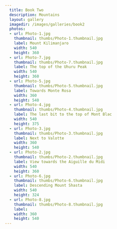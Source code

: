 ```yaml
---
  title: Book Two
  description: Mountains
  layout: gallery
  imagedir: /images/galleries/book2
  photos:
  - url: Photo-1.jpg
    thumbnail: thumbs/Photo-1.thumbnail.jpg
    label: Mount Kilimanjaro
    width: 540
    height: 360
  - url: Photo-7.jpg
    thumbnail: thumbs/Photo-7.thumbnail.jpg
    label: The top of the Uhuru Peak
    width: 540
    height: 360
  - url: Photo-5.jpg
    thumbnail: thumbs/Photo-5.thumbnail.jpg
    label: Towards Monte Rosa
    width: 360
    height: 540
  - url: Photo-4.jpg
    thumbnail: thumbs/Photo-4.thumbnail.jpg
    label: The last bit to the top of Mont Blac
    width: 540
    height: 375
  - url: Photo-3.jpg
    thumbnail: thumbs/Photo-3.thumbnail.jpg
    label: Next to Valotte
    width: 360
    height: 540
  - url: Photo-2.jpg
    thumbnail: thumbs/Photo-2.thumbnail.jpg
    label: View towards the Aiguille du Midi
    width: 540
    height: 360
  - url: Photo-6.jpg
    thumbnail: thumbs/Photo-6.thumbnail.jpg
    label: Descending Mount Shasta
    width: 540
    height: 324
  - url: Photo-8.jpg
    thumbnail: thumbs/Photo-8.thumbnail.jpg
    label: 
    width: 360
    height: 540
---
```


